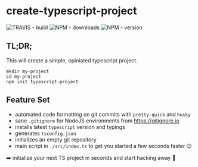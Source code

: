 # create-typescript-project

![TRAVIS - build](https://travis-ci.com/claasahl/create-typescript-project.svg?branch=master)
![NPM - downloads](https://img.shields.io/npm/dw/create-typescript-project.svg)
![NPM - version](https://img.shields.io/npm/v/create-typescript-project.svg)

## TL;DR;

This will create a simple, opiniated typescript project.

```
mkdir my-project
cd my-project
npm init typescript-project
```

## Feature Set

- automated code formatting on git commits with `pretty-quick` and `husky`
- sane `.gitignore` for NodeJS environments from https://gitignore.io
- installs latest `typescript` version and typings
- generates `tsconfig.json`
- initializes an empty git repository
- main script in `./src/index.ts` to get you started a few seconds faster :wink:

:arrow_right: initialize your next TS project in seconds and start hacking away :rocket:
